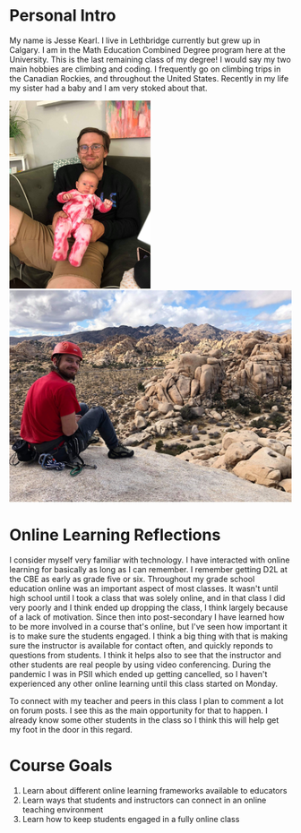 # Personal Intro
My name is Jesse Kearl. I live in Lethbridge currently but grew up in Calgary. I am in the Math Education Combined Degree program here at the University. This is the last remaining class of my degree! I would say my two main hobbies are climbing and coding. I frequently go on climbing trips in the Canadian Rockies, and throughout the United States. Recently in my life my sister had a baby and I am very stoked about that.

<img src="baby.jpg" width="50%" style="margin:auto">

<img src="jtree.jpg" style="margin:auto">

# Online Learning Reflections
I consider myself very familiar with technology. I have interacted with online learning for basically as long as I can remember. I remember getting D2L at the CBE as early as grade five or six. Throughout my grade school education online was an important aspect of most classes. It wasn't until high school until I took a class that was solely online, and in that class I did very poorly and I think ended up dropping the class, I think largely because of a lack of motivation. Since then into post-secondary I have learned how to be more involved in a course that's online, but I've seen how important it is to make sure the students engaged. I think a big thing with that is making sure the instructor is available for contact often, and quickly reponds to questions from students. I think it helps also to see that the instructor and other students are real people by using video conferencing. During the pandemic I was in PSII which ended up getting cancelled, so I haven't experienced any other online learning until this class started on Monday.

To connect with my teacher and peers in this class I plan to comment a lot on forum posts. I see this as the main opportunity for that to happen. I already know some other students in the class so I think this will help get my foot in the door in this regard.

# Course Goals
1. Learn about different online learning frameworks available to educators
2. Learn ways that students and instructors can connect in an online teaching environment
3. Learn how to keep students engaged in a fully online class


